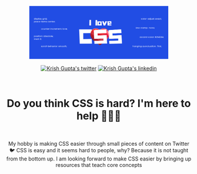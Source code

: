 <div align="center">
  <img alt="Welcome to Krish Gupta's github profile" src="assets/Banner.png" width="75%"  />
  <br  />
  <p><a href="https://twitter.com/@krshkodes"><img src="https://img.shields.io/badge/krshkodes-1DA1F2?style=for-the-badge&logo=twitter&logoColor=white" alt="Krish Gupta's twitter"></a>
  <a href="https://www.linkedin.com/in/krshkodes"><img src="https://img.shields.io/badge/LinkedIn-0077B5?style=for-the-badge&logo=linkedin&logoColor=white" alt="Krish Gupta's linkedin"></a></p>
  <br  />
  <h1>Do you think CSS is hard? I'm here to help 🙋🏻‍♂️</h1>
  <br  />
  <p>My hobby is making CSS easier through small pieces of content on Twitter 🐦 CSS is easy and it seems hard to people, why? Because it is not taught from the bottom up. I am looking forward to make CSS easier by bringing up resources that teach core concepts</p>
</div align="center">
